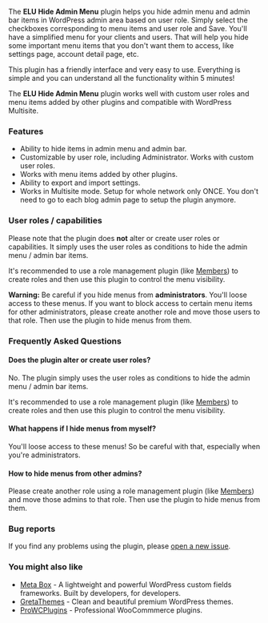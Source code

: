 The **ELU Hide Admin Menu** plugin helps you hide admin menu and admin bar items in WordPress admin area based on user role. Simply select the checkboxes corresponding to menu items and user role and Save. You'll have a simplified menu for your clients and users. That will help you hide some important menu items that you don't want them to access, like settings page, account detail page, etc.

This plugin has a friendly interface and very easy to use. Everything is simple and you can understand all the functionality within 5 minutes!

The **ELU Hide Admin Menu** plugin works well with custom user roles and menu items added by other plugins and compatible with WordPress Multisite.

### Features

- Ability to hide items in admin menu and admin bar.
- Customizable by user role, including Administrator. Works with custom user roles.
- Works with menu items added by other plugins.
- Ability to export and import settings.
- Works in Multisite mode. Setup for whole network only ONCE. You don't need to go to each blog admin page to setup the plugin anymore.

### User roles / capabilities

Please note that the plugin does **not** alter or create user roles or capabilities. It simply uses the user roles as conditions to hide the admin menu / admin bar items.

It's recommended to use a role management plugin (like [Members](https://wordpress.org/plugins/members/)) to create roles and then use this plugin to control the menu visibility.

**Warning:** Be careful if you hide menus from **administrators**. You'll loose access to these menus. If you want to block access to certain menu items for other administrators, please create another role and move those users to that role. Then use the plugin to hide menus from them.

### Frequently Asked Questions

#### Does the plugin alter or create user roles?

No. The plugin simply uses the user roles as conditions to hide the admin menu / admin bar items.

It's recommended to use a role management plugin (like [Members](https://wordpress.org/plugins/members/)) to create roles and then use this plugin to control the menu visibility.

#### What happens if I hide menus from myself?

You'll loose access to these menus! So be careful with that, especially when you're administrators.

#### How to hide menus from other admins?

Please create another role using a role management plugin (like [Members](https://wordpress.org/plugins/members/)) and move those admins to that role. Then use the plugin to hide menus from them.

### Bug reports

If you find any problems using the plugin, please [open a new issue](https://github.com/elightup/elu-hide-admin-menu).

### You might also like

- [Meta Box](https://metabox.io) - A lightweight and powerful WordPress custom fields frameworks. Built by developers, for developers.
- [GretaThemes](https://gretathemes.com) - Clean and beautiful premium WordPress themes.
- [ProWCPlugins](https://prowcplugins.com) - Professional WooCommmerce plugins.